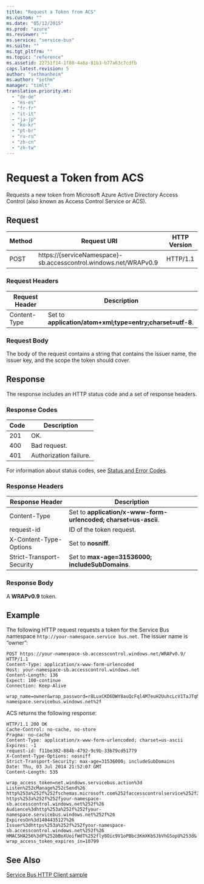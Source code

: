 ```yaml
---
title: "Request a Token from ACS"
ms.custom: ""
ms.date: "05/12/2015"
ms.prod: "azure"
ms.reviewer: ""
ms.service: "service-bus"
ms.suite: ""
ms.tgt_pltfrm: ""
ms.topic: "reference"
ms.assetid: 22751f14-1f80-4a8a-81b3-b77a63c7cdfb
caps.latest.revision: 5
author: "sethmanheim"
ms.author: "sethm"
manager: "timlt"
translation.priority.mt: 
  - "de-de"
  - "es-es"
  - "fr-fr"
  - "it-it"
  - "ja-jp"
  - "ko-kr"
  - "pt-br"
  - "ru-ru"
  - "zh-cn"
  - "zh-tw"
---
```

# Request a Token from ACS
Requests a new token from Microsoft Azure Active Directory Access Control (also known as Access Control Service or ACS).  
  
## Request  
  
|Method|Request URI|HTTP Version|  
|------------|-----------------|------------------|  
|POST|https://{serviceNamespace}-sb.accesscontrol.windows.net/WRAPv0.9|HTTP/1.1|  
  
### Request Headers  
  
|Request Header|Description|  
|--------------------|-----------------|  
|Content-Type|Set to **application/atom+xml;type=entry;charset=utf-8**.|  
  
### Request Body  
 The body of the request contains a string that contains the issuer name, the issuer key, and the scope the token should cover.  
  
## Response  
 The response includes an HTTP status code and a set of response headers.  
  
### Response Codes  
  
|Code|Description|  
|----------|-----------------|  
|201|OK.|  
|400|Bad request.|  
|401|Authorization failure.|  
  
 For information about status codes, see [Status and Error Codes](http://msdn.microsoft.com/library/windowsazure/dd179382.aspx).  
  
### Response Headers  
  
|Response Header|Description|  
|---------------------|-----------------|  
|Content-Type|Set to **application/x-www-form-urlencoded; charset=us-ascii**.|  
|request-id|ID of the token request.|  
|X-Content-Type-Options|Set to **nosniff**.|  
|Strict-Transport-Security|Set to **max-age=31536000; includeSubDomains**.|  
  
### Response Body  
 A **WRAPv0.9** token.  
  
## Example  
 The following HTTP request requests a token for the Service Bus namespace `http://your-namespace.service bus.net`. The issuer name is “owner”:  
  
```  
POST https://your-namespace-sb.accesscontrol.windows.net/WRAPv0.9/ HTTP/1.1  
Content-Type: application/x-www-form-urlencoded  
Host: your-namespace-sb.accesscontrol.windows.net  
Content-Length: 136  
Expect: 100-continue  
Connection: Keep-Alive  
  
wrap_name=owner&wrap_password=r8LuxCKD6DWY8auQcFql4M7euH2UuhcLcV1TaJTqNNE%3d&wrap_scope=http%3a%2f%2fyour-namespace.servicebus.windows.net%2f  
```  
  
 ACS returns the following response:  
  
```  
HTTP/1.1 200 OK  
Cache-Control: no-cache, no-store  
Pragma: no-cache  
Content-Type: application/x-www-form-urlencoded; charset=us-ascii  
Expires: -1  
request-id: f11be382-884b-4792-9c9b-33b79cd51779  
X-Content-Type-Options: nosniff  
Strict-Transport-Security: max-age=31536000; includeSubDomains  
Date: Thu, 03 Jul 2014 21:52:07 GMT  
Content-Length: 535  
  
wrap_access_token=net.windows.servicebus.action%3d  
Listen%252cManage%252cSend%26  
http%253a%252f%252fschemas.microsoft.com%252faccesscontrolservice%252f2010%252f07%252fclaims%252fidentityprovider%3d  
https%253a%252f%252fyour-namespace-sb.accesscontrol.windows.net%252f%26  
Audience%3dhttp%253a%252f%252fyour-namespace.servicebus.windows.net%252f%26  
ExpiresOn%3d1404435127%26  
Issuer%3dhttps%253a%252f%252fyour-namespace-sb.accesscontrol.windows.net%252f%26  
HMACSHA256%3dF%252bBoXUoifWdT%252fly8Oic9V1oPBbc3KmXKbSJbVhGSopU%253d&  
wrap_access_token_expires_in=10799  
```  
  
## See Also  
 [Service Bus HTTP Client sample](http://code.msdn.microsoft.com/Service-Bus-HTTP-client-fe7da74a)
